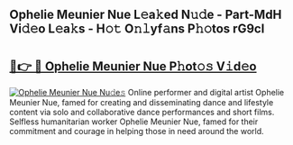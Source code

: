## Ophelie Meunier Nue L𝚎a𝚔ed N𝚞𝚍e - Part-MdH Vi𝚍𝚎o L𝚎a𝚔s - H𝚘𝚝 O𝚗𝚕yf𝚊ns P𝚑𝚘tos rG9cl

# <h2><a href="http://kf53kr1.oniu.top/?m=Ophelie+Meunier+Nue">🔗👉 🔴 Ophelie Meunier Nue P𝚑ot𝚘𝚜 V𝚒d𝚎o</a></h2>

[![Ophelie Meunier Nue Nu𝚍e𝚜](https://i.imgur.com/0qMVB7G.gif)](http://kf53kr1.oniu.top/?m=Ophelie+Meunier+Nue)
Online performer and digital artist Ophelie Meunier Nue, famed for creating and disseminating dance and lifestyle content via solo and collaborative dance performances and short films. Selfless humanitarian worker Ophelie Meunier Nue, famed for their commitment and courage in helping those in need around the world.  
